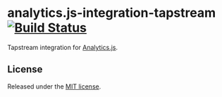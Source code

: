 # analytics.js-integration-tapstream [![Build Status][ci-badge]][ci-link]

Tapstream integration for [Analytics.js][].

## License

Released under the [MIT license](LICENSE).


[Analytics.js]: https://segment.com/docs/libraries/analytics.js/
[ci-link]: https://circleci.com/gh/segment-integrations/analytics.js-integration-tapstream
[ci-badge]: https://circleci.com/gh/segment-integrations/analytics.js-integration-tapstream.svg?style=svg
